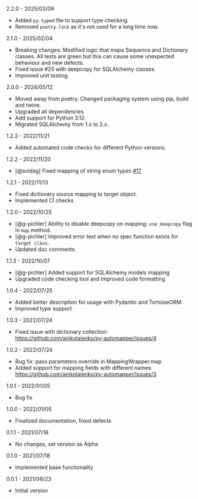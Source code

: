 2.2.0 - 2025/03/09
* Added `py.typed` file to support type checking.
* Removed `poetry.lock` as it's not used for a long time now.

2.1.0 - 2025/02/04
* Breaking changes: Modified logic that maps Sequence and Dictionary classes. All tests are green but this can cause some unexpected behaviour and new defects.
* Fixed issue #25 with deepcopy for SQLAlchemy classes.
* Improved unit testing.

2.0.0 - 2024/05/12
* Moved away from poetry. Changed packaging system using pip, build and twine.
* Upgraded all dependencies.
* Add support for Python 3.12.
* Migrated SQLAlchemy from 1.x to 2.x.

1.2.3 - 2022/11/21
* Added automated code checks for different Python versions.

1.2.2 - 2022/11/20
* [@soldag] Fixed mapping of string enum types [#17](https://github.com/anikolaienko/py-automapper/pull/17)

1.2.1 - 2022/11/13
* Fixed dictionary source mapping to target object.
* Implemented CI checks

1.2.0 - 2022/10/25
* [@g-pichler] Ability to disable deepcopy on mapping: `use_deepcopy` flag in `map` method.
* [@g-pichler] Improved error text when no spec function exists for `target class`.
* Updated doc comments.

1.1.3 - 2022/10/07
* [@g-pichler] Added support for SQLAlchemy models mapping
* Upgraded code checking tool and improved code formatting

1.0.4 - 2022/07/25
* Added better description for usage with Pydantic and TortoiseORM
* Improved type support

1.0.3 - 2022/07/24
* Fixed issue with dictionary collection: https://github.com/anikolaienko/py-automapper/issues/4

1.0.2 - 2022/07/24
* Bug fix: pass parameters override in MappingWrapper.map
* Added support for mapping fields with different names: https://github.com/anikolaienko/py-automapper/issues/3

1.0.1 - 2022/01/05
* Bug fix

1.0.0 - 2022/01/05
* Finalized documentation, fixed defects

0.1.1 - 2021/07/18
* No changes, set version as Alpha

0.1.0 - 2021/07/18
* Implemented base functionality

0.0.1 - 2021/06/23
* Initial version